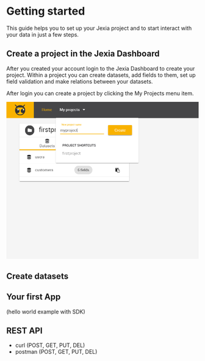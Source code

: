 # Getting started
This guide helps you to set up your Jexia project and to start interact with your data in just a few steps.

## Create a project in the Jexia Dashboard
After you created your account login to the Jexia Dashboard to create your project. Within a project you can create datasets, add fields to them, set up field validation and make relations between your datasets.

After login you can create a project by clicking the My Projects menu item.

![create_project](/create-project.png "Description goes here")


## Create datasets

## Your first App
(hello world example with SDK)

## REST API
  * curl (POST, GET, PUT, DEL)
  * postman (POST, GET, PUT, DEL)
  


